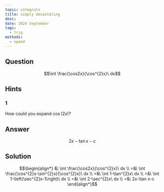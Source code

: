 ```yaml
---
topic: integrals
title: simply devastating
desc: 
date: 2024 September
tags:
  - trig
methods:
  - speed
---
```



## Question
```math
\int \frac{\cos2x}{\cos^{2}x}\ dx
```


## Hints

### 1
How could you expand $\cos(2x)$?


## Answer
```math
2x-\tan x-c
```


## Solution

```math
\begin{align*}
  &\ \int \frac{\cos2x}{\cos^{2}x}\ dx
  \\ =&\ \int \frac{\cos^{2}x-\sin^{2}x}{\cos^{2}x}\ dx
  \\ =&\ \int 1-\tan^{2}x\ dx
  \\ =&\ \int 1-\left(\sec^{2}x-1\right)\ dx
  \\ =&\ \int 2-\sec^{2}x\ dx
  \\ =&\ 2x-\tan x-c
\end{align*}
```
